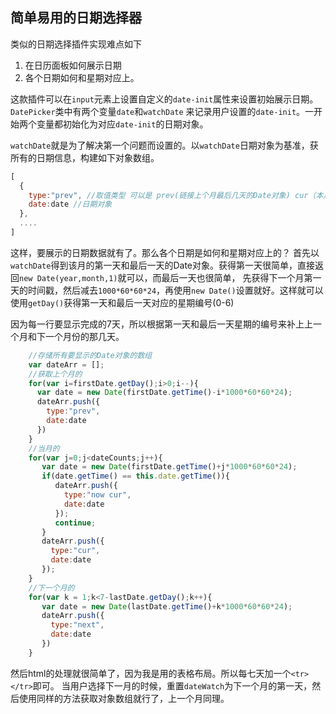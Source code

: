## 简单易用的日期选择器

类似的日期选择插件实现难点如下

1. 在日历面板如何展示日期
2. 各个日期如何和星期对应上。

这款插件可以在`input`元素上设置自定义的`date-init`属性来设置初始展示日期。`DatePicker`类中有两个变量`date`和`watchDate`
来记录用户设置的`date-init`。一开始两个变量都初始化为对应`date-init`的日期对象。

`watchDate`就是为了解决第一个问题而设置的。以`watchDate`日期对象为基准，获所有的日期信息，构建如下对象数组。
```javascript
[
  {
    type:"prev", //取值类型 可以是 prev(链接上个月最后几天的Date对象) cur（本月所有可选择的Date对象） next(链接下个月前几天的Date对象)
    date:date //日期对象
  },
  ....
]
```
这样，要展示的日期数据就有了。那么各个日期是如何和星期对应上的？
首先以`watchDate`得到该月的第一天和最后一天的Date对象。获得第一天很简单，直接返回`new Date(year,month,1)`就可以，而最后一天也很简单，
先获得下一个月第一天的时间戳，然后减去`1000*60*60*24`，再使用`new Date()`设置就好。这样就可以使用`getDay()`获得第一天和最后一天对应的星期编号(0-6)

因为每一行要显示完成的7天，所以根据第一天和最后一天星期的编号来补上上一个月和下一个月份的那几天。

```javascript
    //存储所有要显示的Date对象的数组
    var dateArr = [];
    //获取上个月的
    for(var i=firstDate.getDay();i>0;i--){
      var date = new Date(firstDate.getTime()-i*1000*60*60*24);
      dateArr.push({
        type:"prev",
        date:date
      })
    }
    //当月的
    for(var j=0;j<dateCounts;j++){
       var date = new Date(firstDate.getTime()+j*1000*60*60*24);
       if(date.getTime() == this.date.getTime()){
          dateArr.push({
            type:"now cur",
            date:date
          });
          continue;
       }
       dateArr.push({
         type:"cur",
         date:date
       });
    }
    //下一个月的
    for(var k = 1;k<7-lastDate.getDay();k++){
       var date = new Date(lastDate.getTime()+k*1000*60*60*24);
       dateArr.push({
         type:"next",
         date:date
       })
    }
```
然后html的处理就很简单了，因为我是用的表格布局。所以每七天加一个`<tr></tr>`即可。
当用户选择下一月的时候，重置`dateWatch`为下一个月的第一天，然后使用同样的方法获取对象数组就行了，上一个月同理。

